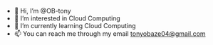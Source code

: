 - 👋 Hi, I’m @OB-tony
- 👀 I’m interested in Cloud Computing
- 🌱 I’m currently learning Cloud Computing
- 📫 You can reach me through my email tonyobaze04@gmail.com

<!---
OB-tony/OB-tony is a ✨ special ✨ repository because its `README.md` (this file) appears on your GitHub profile.
You can click the Preview link to take a look at your changes.
--->
